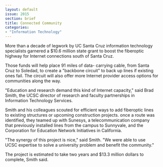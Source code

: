 ```yaml
---
layout: default
issue: 2015
section: brief
title: Connected Community
categories:
- "Information Technology"
---
```


More than a decade of legwork by UC Santa Cruz information technology specialists garnered a $10.6 million state grant to boost the fiberoptic highway for Internet connections south of Santa Cruz.

Those funds will help place 91 miles of data- carrying cable, from Santa Cruz to Soledad, to create a "backbone circuit" to back up lines if existing ones fail. The circuit will also offer more Internet provider access options for communities along the way.

"Education and research demand this kind of Internet capacity," said Brad Smith, the UCSC director of research and faculty partnerships in Information Technology Services.

Smith and his colleagues scouted for efficient ways to add fiberoptic lines
to existing structures or upcoming construction projects. once a route was identified, they teamed up with Sunesys, a telecommunication company that previously installed lines from the campus to Sunnyvale, and the Corporation
for Education Network Initiatives in California.

"The synergy of this project is nice," said Smith. "We were able to use UCSC expertise to solve a university problem and benefit the community."

The project is estimated to take two years and $13.3 million dollars to complete, Smith said.